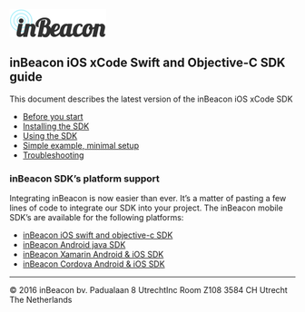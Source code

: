 ![image alt text](https://github.com/inbeacon/InbeaconSdk-IOS/blob/master/documentation/image_0.png)

## inBeacon iOS xCode Swift and Objective-C SDK guide
This document describes the latest version of the inBeacon iOS xCode SDK

* [Before you start](before-you-start.md)  
* [Installing the SDK](installing-the-sdk.md)  
* [Using the SDK](using-the-sdk.md)  
* [Simple example, minimal setup](example-code.md)
* [Troubleshooting](troubleshooting.md)  

### inBeacon SDK’s platform support
Integrating inBeacon is now easier than ever. It’s a matter of pasting a few lines of code to integrate our SDK into your project. The inBeacon mobile SDK’s are available for the following platforms:

* [inBeacon iOS swift and objective-c SDK](https://github.com/inbeacon/InbeaconSdk-IOS)	
* [inBeacon Android java SDK](https://github.com/inbeacon/InbeaconSdk-android)	
* [inBeacon Xamarin Android & iOS SDK](https://github.com/inbeacon/InbeaconSdk-xamarin)	
* [inBeacon Cordova Android & iOS SDK](https://github.com/inbeacon/cordova-plugin-inbeacon)

---
© 2016 inBeacon bv. Padualaan 8 UtrechtInc Room Z108 3584 CH Utrecht The Netherlands


